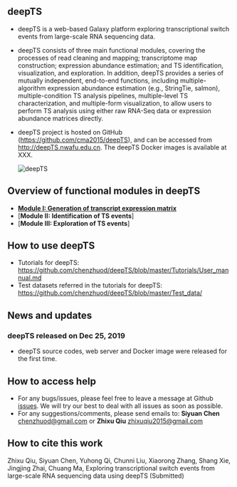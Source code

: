 ## deepTS
- deepTS is a web-based Galaxy platform exploring transcriptional switch events from large-scale RNA sequencing data.
- deepTS consists of three main functional modules, covering the processes of read cleaning and mapping; transcriptome map construction; expression abundance estimation; and TS identification, visualization, and exploration. In addition, deepTS provides a series of mutually independent, end-to-end functions, including multiple-algorithm expression abundance estimation (e.g., StringTie, salmon), multiple-condition TS analysis pipelines, multiple-level TS characterization, and multiple-form visualization, to allow users to perform TS analysis using either raw RNA-Seq data or expression abundance matrices directly.
- deepTS project is hosted on GitHub (https://github.com/cma2015/deepTS), and can be accessed from http://deepTS.nwafu.edu.cn. The deepTS Docker images is available at XXX.

    ![deepTS](https://github.com/chenzhuod/deepTS/blob/master/Tutorials/deepTS_images/Figure_1_Overview_20191218.png)

## Overview of functional modules in deepTS
- [**Module I: Generation of transcript expression matrix**](XXX)
- [**Module II: Identification of TS events**]
- [**Module III: Exploration of TS events**]


## How to use deepTS

- Tutorials for deepTS: https://github.com/chenzhuod/deepTS/blob/master/Tutorials/User_mannual.md
- Test datasets referred in the tutorials for deepTS: https://github.com/chenzhuod/deepTS/blob/master/Test_data/

## News and updates

### deepTS released on Dec 25, 2019

- deepTS source codes, web server and Docker image were released for the first time.

## How to access help
* For any bugs/issues, please feel free to leave a message at Github [issues](<https://github.com/chenzhuod/deepTS/issues>). We will try our best to deal with all issues as soon as possible.
* For any suggestions/comments, please send emails to: __Siyuan Chen__ <chenzhuod@gmail.com> or __Zhixu Qiu__ <zhixuqiu2015@gmail.com>

## How to cite this work
Zhixu Qiu, Siyuan Chen, Yuhong Qi,  Chunni Liu, Xiaorong Zhang, Shang Xie, Jingjing Zhai, Chuang Ma, Exploring transcriptional switch events from large-scale RNA sequencing data using deepTS (Submitted)
